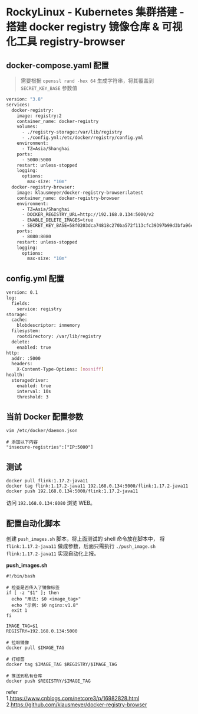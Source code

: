 # RockyLinux - Kubernetes 集群搭建 - 搭建 docker registry 镜像仓库 & 可视化工具 registry-browser

## docker-compose.yaml 配置

>需要根据 `openssl rand -hex 64` 生成字符串，将其覆盖到 `SECRET_KEY_BASE` 参数值   

```bash
version: "3.8"
services:
  docker-registry:
    image: registry:2
    container_name: docker-registry
    volumes:
      - ./registry-storage:/var/lib/registry
      - ./config.yml:/etc/docker/registry/config.yml
    environment:
      - TZ=Asia/Shanghai
    ports:
      - 5000:5000
    restart: unless-stopped
    logging:
      options:
        max-size: "10m"
  docker-registry-browser:
    image: klausmeyer/docker-registry-browser:latest
    container_name: docker-registry-browser
    environment:
      - TZ=Asia/Shanghai
      - DOCKER_REGISTRY_URL=http://192.168.0.134:5000/v2
      - ENABLE_DELETE_IMAGES=true
      - SECRET_KEY_BASE=58f0203dca74818c270ba572f113cfc39397b99d3bfa96e3040e7808e76a32c272dfa95c66a6fe2d9c3a6845280184b8bd974ebfdd6a08c0009eb0a2dad6c051
    ports:
      - 8080:8080
    restart: unless-stopped
    logging:
      options:
        max-size: "10m"
```

## config.yml 配置     
```bash
version: 0.1
log:
  fields:
    service: registry
storage:
  cache:
    blobdescriptor: inmemory
  filesystem:
    rootdirectory: /var/lib/registry
  delete:
    enabled: true
http:
  addr: :5000
  headers:
    X-Content-Type-Options: [nosniff]
health:
  storagedriver:
    enabled: true
    interval: 10s
    threshold: 3
```

## 当前 Docker 配置参数   
```shell
vim /etc/docker/daemon.json  

# 添加以下内容 
"insecure-registries":["IP:5000"]
```

## 测试 
```shell
docker pull flink:1.17.2-java11 
docker tag flink:1.17.2-java11 192.168.0.134:5000/flink:1.17.2-java11
docker push 192.168.0.134:5000/flink:1.17.2-java11
```

访问 `192.168.0.134:8080` 浏览 WEB。   

## 配置自动化脚本    
创建 `push_images.sh` 脚本，将上面测试的 shell 命令放在脚本中， 将 `flink:1.17.2-java11` 做成参数，后面只需执行 `./push_image.sh flink:1.17.2-java11` 实现自动化上报。  

**push_images.sh**
```shell
#!/bin/bash

# 检查是否传入了镜像标签
if [ -z "$1" ]; then
  echo "用法: $0 <image_tag>"
  echo "示例: $0 nginx:v1.8"
  exit 1
fi

IMAGE_TAG=$1
REGISTRY=192.168.0.134:5000

# 拉取镜像
docker pull $IMAGE_TAG

# 打标签
docker tag $IMAGE_TAG $REGISTRY/$IMAGE_TAG

# 推送到私有仓库
docker push $REGISTRY/$IMAGE_TAG
```

refer   
1.https://www.cnblogs.com/netcore3/p/16982828.html      
2.https://github.com/klausmeyer/docker-registry-browser      